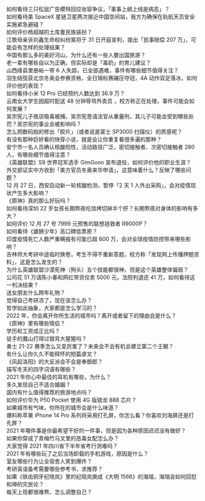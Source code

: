 如何看待三只松鼠广告模特回应妆容争议，「事事上纲上线是病态」？  
如何看待美 SpaceX 星链卫星两次接近中国空间站，我方为确保在轨航天员安全实施紧急避碰？  
如何评价杨超越的土库曼民族装扮？  
江歌母亲诉刘鑫生命权纠纷案将于 31 日开庭宣判，提出「民事赔偿 207 万」，可能会有怎样的处理结果？  
中国有那么多的美好河山，为什么还有一些人要出国旅游？  
老一辈有哪些自以为正确，但实际却是「毒奶」的育儿建议？  
山西绛县里册峪一带 6 人失踪，已全部遇难，事件有哪些细节值得关注？  
羽生结弦获北京冬奥会参赛资格，全日锦标赛碾压夺冠，4A 动作双足落冰，如何评价他的表现？  
如何看待小米 12 Pro 已经预约人数达到 36.9 万？  
云南女大学生因超时配送 48 分钟辱骂外卖员 ，校方称正在处理，事件可能会如何发展？  
吴宗宪儿子夜店吸毒被捕，吴宗宪恳请法官从重量刑，其儿子可能会受到哪些处罚？吴宗宪的事业会被影响吗？  
怎么把数码拍的修出「胶片」（或者说是富士 SP3000 扫描仪）的质感呢？  
有没有那种巨好看的快穿小说，就是会让你重复看很多遍的那种？  
安宁市一名人员确认核酸阳性，活动路径广泛，密切接触者、次密切接触者 280 人，有哪些细节值得注意？  
《英雄联盟》S9 世界冠军选手 GimGoon 宣布退役，如何评价他的职业生涯？  
外交部证实中方收到「美方官员冬奥来华申请」，这意味着什么？反映了哪些问题？  
12 月 27 日，西安启动新一轮核酸检测，暂停「2 天 1 人外出采购」，会对疫情现状产生多大影响？  
《原神》真的那么好玩吗？  
如何看待深圳 22 岁女孩长期熬夜吃烧烤切掉半个肝？长期熬夜对身体的影响有多大？  
如何评价 12 月 27 号 7999 元预售的联想拯救者 R9000P？  
如何看待《雄狮少年》高口碑低票房？  
印度疫情死亡人数严重瞒报有可能已超  600 万，会对全球疫情防控带来哪些影响？  
吉林师大考研中途临时换卷，考生不得不重新答题，校方称「发现网上传播押题资料」，这是怎么发生的？  
为什么英雄联盟沙漠死神（狗头）五个技能都很神，但是这个英雄整体偏弱？  
公司花 51 万请陈小春和网红带货仅卖 5000 元，法院判退还 41 万，如何看待这一判决结果？  
送女朋友什么跨年礼物？  
觉得自己考研凉了，现在该怎么办？  
哲学如此抽象，大家都是怎么学习的？  
2022 年，你会离开你所生活的城市吗？离开或者留下的理由会是什么？  
《原神》里有哪些情侣？  
学历和工资成正比吗？  
徒手的魔山打得过银背大猩猩吗？  
勇士 21-22 赛季怎么又变厉害了？未来会不会有机会建立第二个王朝？  
有什么让你久久不能释怀的短篇虐文？  
《风起洛阳》的大反派会不会是奉御郎？  
描写冬天的四字词语有哪些？  
2021 年你心中最佳的耳机有哪些，为什么？  
多久发现自己不适合婚姻？  
国内有什么值得推荐的旅游地点吗？  
如何评价华为 P50 Pocket 使用 4G 版骁龙 888 芯片？  
如果城市有气味，你所在的城市会是什么味道？  
爆料称苹果 iPhone 14 Pro 系列将采用打孔屏，你怎么看？你喜欢刘海屏还是打孔屏？  
2021 年哪件事是你最希望干好的一件事，但是因为各种原因迟迟没有做好？  
如果你穿成了青梅竹马文里的恶毒女配怎么办？  
大家觉得 2021 年四川省下半年省考行测难吗？  
2021 年有哪些玩了之后当场卸载的手机游戏，原因是什么？  
室友哪些行为让全宿舍人笑到爆炸？  
考研英语备考需要哪些参考书，求推荐？  
如果《铁齿铜牙纪晓岚》里的纪晓岚换成《大明 1566》的海瑞，海瑞会如何回怼和珅的灾民论？  
每天上班都很难熬，怎么调整自己？  
